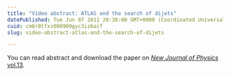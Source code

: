 ```yaml
---
title: "Video abstract: ATLAS and the search of dijets"
datePublished: Tue Jun 07 2011 20:38:00 GMT+0000 (Coordinated Universal Time)
cuid: cm8r8tfxz000909gyc3iz6aif
slug: video-abstract-atlas-and-the-search-of-dijets

---
```



You can read abstract and download the paper on [_New Journal of Physics_ vol.13](http://iopscience.iop.org/1367-2630/13/5/053044).